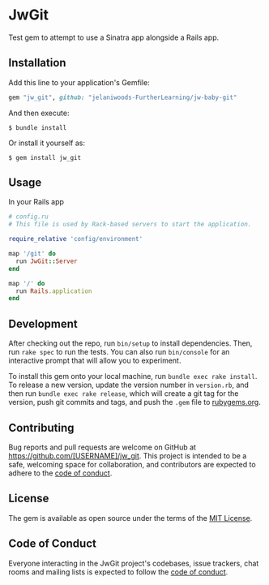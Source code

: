 # JwGit

Test gem to attempt to use a Sinatra app alongside a Rails app.
## Installation

Add this line to your application's Gemfile:

```ruby
gem "jw_git", github: "jelaniwoods-FurtherLearning/jw-baby-git"
```

And then execute:

    $ bundle install

Or install it yourself as:

    $ gem install jw_git

## Usage

In your Rails app

```ruby
# config.ru
# This file is used by Rack-based servers to start the application.

require_relative 'config/environment'

map '/git' do
  run JwGit::Server
end

map '/' do
  run Rails.application
end
```

## Development

After checking out the repo, run `bin/setup` to install dependencies. Then, run `rake spec` to run the tests. You can also run `bin/console` for an interactive prompt that will allow you to experiment.

To install this gem onto your local machine, run `bundle exec rake install`. To release a new version, update the version number in `version.rb`, and then run `bundle exec rake release`, which will create a git tag for the version, push git commits and tags, and push the `.gem` file to [rubygems.org](https://rubygems.org).

## Contributing

Bug reports and pull requests are welcome on GitHub at https://github.com/[USERNAME]/jw_git. This project is intended to be a safe, welcoming space for collaboration, and contributors are expected to adhere to the [code of conduct](https://github.com/[USERNAME]/jw_git/blob/master/CODE_OF_CONDUCT.md).


## License

The gem is available as open source under the terms of the [MIT License](https://opensource.org/licenses/MIT).

## Code of Conduct

Everyone interacting in the JwGit project's codebases, issue trackers, chat rooms and mailing lists is expected to follow the [code of conduct](https://github.com/[USERNAME]/jw_git/blob/master/CODE_OF_CONDUCT.md).
